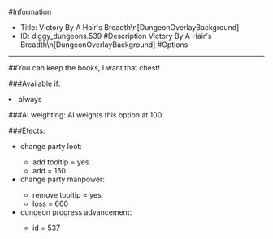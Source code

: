 #Information
 - Title: Victory By A Hair's Breadth\n[DungeonOverlayBackground]
 - ID: diggy_dungeons.539
#Description
Victory By A Hair's Breadth\n[DungeonOverlayBackground]
#Options

___
##You can keep the books, I want that chest!

###Available if:
<li>always</li>

###AI weighting:
AI weights this option at 100


###Efects:<ul><li>change party loot:</li><ul><li>add tooltip = yes</li><li>add = 150</li></ul><li>change party manpower:</li><ul><li>remove tooltip = yes</li><li>loss = 600</li></ul><li>dungeon progress advancement:</li><ul><li>id = 537</li></ul></ul>
